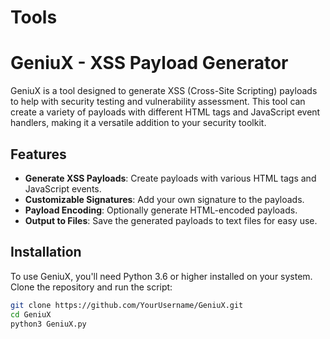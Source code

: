 # Tools

# GeniuX - XSS Payload Generator

GeniuX is a tool designed to generate XSS (Cross-Site Scripting) payloads to help with security testing and vulnerability assessment. This tool can create a variety of payloads with different HTML tags and JavaScript event handlers, making it a versatile addition to your security toolkit.

## Features

- **Generate XSS Payloads**: Create payloads with various HTML tags and JavaScript events.
- **Customizable Signatures**: Add your own signature to the payloads.
- **Payload Encoding**: Optionally generate HTML-encoded payloads.
- **Output to Files**: Save the generated payloads to text files for easy use.

## Installation

To use GeniuX, you'll need Python 3.6 or higher installed on your system. Clone the repository and run the script:

```bash
git clone https://github.com/YourUsername/GeniuX.git
cd GeniuX
python3 GeniuX.py
